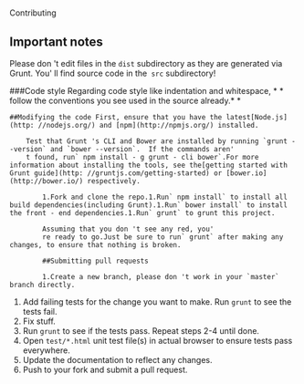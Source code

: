 #
Contributing

## Important notes
Please don 't edit files in the `dist` subdirectory as they are generated via Grunt. You'
ll find source code in the` src` subdirectory!

###Code style
Regarding code style like indentation and whitespace, * * follow the conventions you see used in the source already.* *

    ##Modifying the code First, ensure that you have the latest[Node.js](http: //nodejs.org/) and [npm](http://npmjs.org/) installed.

        Test that Grunt 's CLI and Bower are installed by running `grunt --version` and `bower --version`.  If the commands aren'
        t found, run` npm install - g grunt - cli bower`.For more information about installing the tools, see the[getting started with Grunt guide](http: //gruntjs.com/getting-started) or [bower.io](http://bower.io/) respectively.

            1.Fork and clone the repo.1.Run` npm install` to install all build dependencies(including Grunt).1.Run` bower install` to install the front - end dependencies.1.Run` grunt` to grunt this project.

            Assuming that you don 't see any red, you'
            re ready to go.Just be sure to run` grunt` after making any changes, to ensure that nothing is broken.

            ##Submitting pull requests

            1.Create a new branch, please don 't work in your `master` branch directly.
1. Add failing tests for the change you want to make. Run `grunt` to see the tests fail.
1. Fix stuff.
1. Run `grunt` to see if the tests pass. Repeat steps 2-4 until done.
1. Open `test/*.html` unit test file(s) in actual browser to ensure tests pass everywhere.
1. Update the documentation to reflect any changes.
1. Push to your fork and submit a pull request.